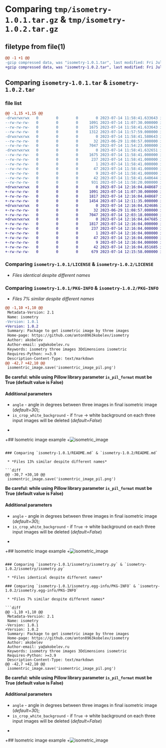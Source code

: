 # Comparing `tmp/isometry-1.0.1.tar.gz` & `tmp/isometry-1.0.2.tar.gz`

## filetype from file(1)

```diff
@@ -1 +1 @@
-gzip compressed data, was "isometry-1.0.1.tar", last modified: Fri Jul 14 11:58:41 2023, max compression
+gzip compressed data, was "isometry-1.0.2.tar", last modified: Fri Jul 14 12:16:04 2023, max compression
```

## Comparing `isometry-1.0.1.tar` & `isometry-1.0.2.tar`

### file list

```diff
@@ -1,15 +1,15 @@
-drwxrwxrwx   0        0        0        0 2023-07-14 11:58:41.633643 isometry-1.0.1/
--rw-rw-rw-   0        0        0     1091 2023-07-14 11:07:30.000000 isometry-1.0.1/LICENSE
--rw-rw-rw-   0        0        0     1675 2023-07-14 11:58:41.633643 isometry-1.0.1/PKG-INFO
--rw-rw-rw-   0        0        0     1312 2023-07-14 11:57:59.000000 isometry-1.0.1/README.md
-drwxrwxrwx   0        0        0        0 2023-07-14 11:58:41.580643 isometry-1.0.1/isometry/
--rw-rw-rw-   0        0        0       32 2023-06-29 11:08:57.000000 isometry-1.0.1/isometry/__init__.py
--rw-rw-rw-   0        0        0     7047 2023-07-14 11:54:23.000000 isometry-1.0.1/isometry/isometry.py
-drwxrwxrwx   0        0        0        0 2023-07-14 11:58:41.632651 isometry-1.0.1/isometry.egg-info/
--rw-rw-rw-   0        0        0     1675 2023-07-14 11:58:41.000000 isometry-1.0.1/isometry.egg-info/PKG-INFO
--rw-rw-rw-   0        0        0      237 2023-07-14 11:58:41.000000 isometry-1.0.1/isometry.egg-info/SOURCES.txt
--rw-rw-rw-   0        0        0        1 2023-07-14 11:58:41.000000 isometry-1.0.1/isometry.egg-info/dependency_links.txt
--rw-rw-rw-   0        0        0       47 2023-07-14 11:58:41.000000 isometry-1.0.1/isometry.egg-info/requires.txt
--rw-rw-rw-   0        0        0        9 2023-07-14 11:58:41.000000 isometry-1.0.1/isometry.egg-info/top_level.txt
--rw-rw-rw-   0        0        0       42 2023-07-14 11:58:41.640644 isometry-1.0.1/setup.cfg
--rw-rw-rw-   0        0        0      931 2023-07-14 11:58:20.000000 isometry-1.0.1/setup.py
+drwxrwxrwx   0        0        0        0 2023-07-14 12:16:04.848687 isometry-1.0.2/
+-rw-rw-rw-   0        0        0     1091 2023-07-14 11:07:30.000000 isometry-1.0.2/LICENSE
+-rw-rw-rw-   0        0        0     1817 2023-07-14 12:16:04.848687 isometry-1.0.2/PKG-INFO
+-rw-rw-rw-   0        0        0     1454 2023-07-14 12:11:35.000000 isometry-1.0.2/README.md
+drwxrwxrwx   0        0        0        0 2023-07-14 12:16:04.824686 isometry-1.0.2/isometry/
+-rw-rw-rw-   0        0        0       32 2023-06-29 11:08:57.000000 isometry-1.0.2/isometry/__init__.py
+-rw-rw-rw-   0        0        0     7047 2023-07-14 12:03:18.000000 isometry-1.0.2/isometry/isometry.py
+drwxrwxrwx   0        0        0        0 2023-07-14 12:16:04.847685 isometry-1.0.2/isometry.egg-info/
+-rw-rw-rw-   0        0        0     1817 2023-07-14 12:16:04.000000 isometry-1.0.2/isometry.egg-info/PKG-INFO
+-rw-rw-rw-   0        0        0      237 2023-07-14 12:16:04.000000 isometry-1.0.2/isometry.egg-info/SOURCES.txt
+-rw-rw-rw-   0        0        0        1 2023-07-14 12:16:04.000000 isometry-1.0.2/isometry.egg-info/dependency_links.txt
+-rw-rw-rw-   0        0        0       47 2023-07-14 12:16:04.000000 isometry-1.0.2/isometry.egg-info/requires.txt
+-rw-rw-rw-   0        0        0        9 2023-07-14 12:16:04.000000 isometry-1.0.2/isometry.egg-info/top_level.txt
+-rw-rw-rw-   0        0        0       42 2023-07-14 12:16:04.851685 isometry-1.0.2/setup.cfg
+-rw-rw-rw-   0        0        0      679 2023-07-14 12:15:58.000000 isometry-1.0.2/setup.py
```

### Comparing `isometry-1.0.1/LICENSE` & `isometry-1.0.2/LICENSE`

 * *Files identical despite different names*

### Comparing `isometry-1.0.1/PKG-INFO` & `isometry-1.0.2/PKG-INFO`

 * *Files 7% similar despite different names*

```diff
@@ -1,10 +1,10 @@
 Metadata-Version: 2.1
 Name: isometry
-Version: 1.0.1
+Version: 1.0.2
 Summary: Package to get isometric image by three images
 Home-page: https://github.com/anton8963kobelev/isometry
 Author: akobelev
 Author-email: ya@akobelev.ru
 Keywords: isometry three images 3Ddimensions isometric
 Requires-Python: >=3.9
 Description-Content-Type: text/markdown
@@ -42,7 +42,10 @@
 isomentric_image.save('isomentric_image_pil.png')
 ```
 **Be careful: while using Pillow library parameter ```is_pil_format``` must be True (default value is False)**
 
 #### Additional parameters
 * ```angle``` - angle in degrees between three images in final isometric image (*default=30*);
 * ```is_crop_white_background``` - if ```True``` -> white background on each three input images will be deleted (*default=False*)
+
+## Isometric image example
+![isometric_image](https://github.com/anton8963kobelev/isometry/blob/main/images/isometric_image.png?raw=true)
```

### Comparing `isometry-1.0.1/README.md` & `isometry-1.0.2/README.md`

 * *Files 13% similar despite different names*

```diff
@@ -30,7 +30,10 @@
 isomentric_image.save('isomentric_image_pil.png')
 ```
 **Be careful: while using Pillow library parameter ```is_pil_format``` must be True (default value is False)**
 
 #### Additional parameters
 * ```angle``` - angle in degrees between three images in final isometric image (*default=30*);
 * ```is_crop_white_background``` - if ```True``` -> white background on each three input images will be deleted (*default=False*)
+
+## Isometric image example
+![isometric_image](https://github.com/anton8963kobelev/isometry/blob/main/images/isometric_image.png?raw=true)
```

### Comparing `isometry-1.0.1/isometry/isometry.py` & `isometry-1.0.2/isometry/isometry.py`

 * *Files identical despite different names*

### Comparing `isometry-1.0.1/isometry.egg-info/PKG-INFO` & `isometry-1.0.2/isometry.egg-info/PKG-INFO`

 * *Files 7% similar despite different names*

```diff
@@ -1,10 +1,10 @@
 Metadata-Version: 2.1
 Name: isometry
-Version: 1.0.1
+Version: 1.0.2
 Summary: Package to get isometric image by three images
 Home-page: https://github.com/anton8963kobelev/isometry
 Author: akobelev
 Author-email: ya@akobelev.ru
 Keywords: isometry three images 3Ddimensions isometric
 Requires-Python: >=3.9
 Description-Content-Type: text/markdown
@@ -42,7 +42,10 @@
 isomentric_image.save('isomentric_image_pil.png')
 ```
 **Be careful: while using Pillow library parameter ```is_pil_format``` must be True (default value is False)**
 
 #### Additional parameters
 * ```angle``` - angle in degrees between three images in final isometric image (*default=30*);
 * ```is_crop_white_background``` - if ```True``` -> white background on each three input images will be deleted (*default=False*)
+
+## Isometric image example
+![isometric_image](https://github.com/anton8963kobelev/isometry/blob/main/images/isometric_image.png?raw=true)
```

